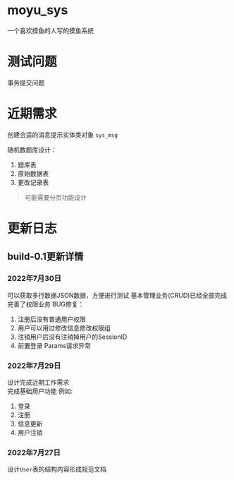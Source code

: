 # moyu_sys
一个喜欢摸鱼的人写的摸鱼系统
# 测试问题

事务提交问题

# 近期需求
创建合适的消息提示实体类对象 `sys_msg`

随机数题库设计：
1. 题库表
2. 原始数据表
3. 更改记录表


>可能需要分页功能设计



# 更新日志


## build-0.1更新详情

### 2022年7月30日
可以获取多行数据JSON数据，方便进行测试
基本管理业务(CRUD)已经全部完成
完善了权限业务
BUG修复：
1. 注册后没有普通用户权限
2. 用户可以用过修改信息修改权限组
3. 注销用户后没有注销掉用户的SessionID
4. 前置登录 Params请求异常


###  2022年7月29日

设计完成近期工作需求  
完成基础用户功能 例如:
1. 登录
2. 注册
3. 信息更新
4. 用户注销


###  2022年7月27日
设计`User`表的结构内容形成规范文档
